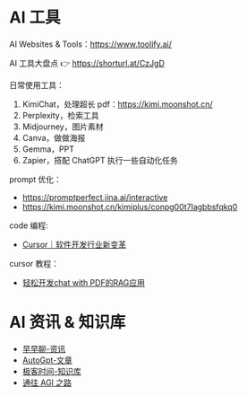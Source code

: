 # AI 工具
AI Websites & Tools：https://www.toolify.ai/

AI 工具大盘点 👉 https://shorturl.at/CzJgD

日常使用工具：
1. KimiChat，处理超长 pdf：https://kimi.moonshot.cn/
2. Perplexity，检索工具
3. Midjourney，图片素材
4. Canva，做做海报
5. Gemma，PPT
6. Zapier，搭配 ChatGPT 执行一些自动化任务

prompt 优化：
- https://promptperfect.jina.ai/interactive
- https://kimi.moonshot.cn/kimiplus/conpg00t7lagbbsfqkq0

code 编程:
- [Cursor｜软件开发行业新变革](https://mp.weixin.qq.com/s/QWy3hFjsseBaCgEMzOtGRA)

cursor 教程：
- [轻松开发chat with PDF的RAG应用](https://www.bilibili.com/video/BV1GFphe9EvV/?vd_source=e02a9cdd2e29483dd230bd1d46cdb5da)

# AI 资讯 & 知识库
- [早早聊-资讯](https://zaozaoliao.feishu.cn/wiki/IaUSwhYZ0iVz3wkIkoCciyRan4c)
- [AutoGpt-文章](https://autogpt.net/)
- [极客时间-知识库](https://gp477l8icq.feishu.cn/wiki/JUXnwzSuviL5E9kh6jUc8FRinHe?ignore_wx_jump=1)
- [通往 AGI 之路](https://waytoagi.feishu.cn/wiki/QPe5w5g7UisbEkkow8XcDmOpn8e)
